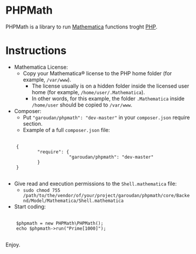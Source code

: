 PHPMath
=======

PHPMath is a library to run [Mathematica][1] functions troght [PHP][2].

Instructions
============

- Mathematica License:
    - Copy your Mathematica® license to the PHP home folder (for example, 
        `/var/www`).
        - The license usually is on a hidden folder inside the licensed user
            home (for example, `/home/user/.Mathematica`).
        - In other words, for this example, the folder `.Mathematica` inside 
            `/home/user` should be copied to `/var/www`.
- Composer:
    - Put `"garoudan/phpmath": "dev-master"` in your `composer.json` require section.
    - Example of a full `composer.json` file:
<pre>
    <code>
    {
            "require": {
                        "garoudan/phpmath": "dev-master"
            }
    }
    </code>
</pre>
- Give read and execution permissions to the `Shell.mathematica` file:
    - `sudo chmod 755 /path/to/the/vendor/of/your/project/garoudan/phpmath/core/Backend/Model/Mathematica/Shell.mathematica`
- Start coding:
<pre>
    <code>
    $phpmath = new PHPMath\PHPMath();
    echo $phpmath->run("Prime[1000]");
    </code>
</pre>

Enjoy.

[1]: http://www.wolfram.com/mathematica/
[2]: http://php.net/
